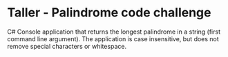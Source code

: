 # Taller - Palindrome code challenge
C# Console application that returns the longest palindrome in a string (first command line argument).
The application is case insensitive, but does not remove special characters or whitespace.
